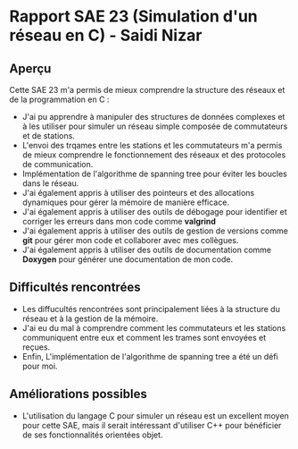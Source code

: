 # Rapport SAE 23 (Simulation d'un réseau en C) - Saidi Nizar

## Aperçu

Cette SAE 23 m'a permis de mieux comprendre la structure des réseaux et de la programmation en C :

- J'ai pu apprendre à manipuler des structures de données complexes et à les utiliser pour simuler un réseau simple composée de commutateurs et de stations.
- L'envoi des trqames entre les stations et les commutateurs m'a permis de mieux comprendre le fonctionnement des réseaux et des protocoles de communication.
- Implémentation de l'algorithme de spanning tree pour éviter les boucles dans le réseau.
- J'ai également appris à utiliser des pointeurs et des allocations dynamiques pour gérer la mémoire de manière efficace.
- J'ai également appris à utiliser des outils de débogage pour identifier et corriger les erreurs dans mon code comme **valgrind**
- J'ai également appris à utiliser des outils de gestion de versions comme **git** pour gérer mon code et collaborer avec mes collègues.
- J'ai également appris à utiliser des outils de documentation comme **Doxygen** pour générer une documentation de mon code.

## Difficultés rencontrées

- Les diffucultés rencontrées sont principalement liées à la structure du réseau et à la gestion de la mémoire.
- J'ai eu du mal à comprendre comment les commutateurs et les stations communiquent entre eux et comment les trames sont envoyées et reçues.
- Enfin, L'implémentation de l'algorithme de spanning tree a été un défi pour moi.

## Améliorations possibles

- L'utilisation du langage C pour simuler un réseau est un excellent moyen pour cette SAE, mais il serait intéressant d'utiliser C++ pour bénéficier de ses fonctionnalités orientées objet.
